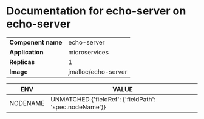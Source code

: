 # Documentation for echo-server on echo-server

|||
| --- | ---- |
| **Component name** | echo-server |
| **Application** | microservices |
| **Replicas** | 1 |
| **Image** | jmalloc/echo-server |

| ENV | VALUE |
| --- | -----  |
|NODENAME | UNMATCHED {'fieldRef': {'fieldPath': 'spec.nodeName'}}|
